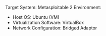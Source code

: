 
Target System: Metasploitable 2
Environment:
- Host OS: Ubuntu (VM)
- Virtualization Software: VirtualBox
- Network Configuration: Bridged Adaptor

